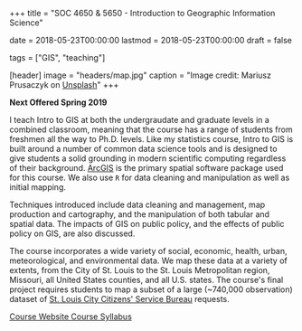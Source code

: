+++
title = "SOC 4650 & 5650 - Introduction to Geographic Information Science"

date = 2018-05-23T00:00:00
lastmod = 2018-05-23T00:00:00
draft = false

tags = ["GIS", "teaching"]

[header]
image = "headers/map.jpg"
caption = "Image credit: Mariusz Prusaczyk on [Unsplash](https://unsplash.com/photos/vwbbvgghKfs)"
+++

**Next Offered Spring 2019**

I teach Intro to GIS at both the undergraudate and graduate levels in a combined classroom, meaning that the course has a range of students from freshmen all the way to Ph.D. levels. Like my statistics course, Intro to GIS is built around a number of common data science tools and is designed to give students a solid grounding in modern scientific computing regardless of their background. [ArcGIS](https://www.arcgis.com) is the primary spatial software package used for this course. We also use `R` for data cleaning and manipulation as well as initial mapping.

Techniques introduced include data cleaning and management, map production and cartography, and the manipulation of both tabular and spatial data. The impacts of GIS on public policy, and the effects of public policy on GIS, are also discussed. 

The course incorporates a wide variety of social, economic, health, urban, meteorological, and environmental data. We map these data at a variety of extents, from the City of St. Louis to the St. Louis Metropolitan region, Missouri, all United States counties, and all U.S. states. The course's final project requires students to map a subset of a large (~740,000 observation) dataset of [St. Louis City Citizens' Service Bureau](https://www.stlouis-mo.gov/government/departments/public-safety/neighborhood-stabilization-office/citizens-service-bureau/) requests.

<a class="btn btn-primary btn-outline" href="https://slu-soc5650.github.io" target="_blank"> <i class="fa fa-share" aria-hidden="true"></i> Course Website </a> <a class="btn btn-primary btn-outline" href="https://slu-soc5650.github.io/syllabus/" target="_blank"> <i class="fa fa-share" aria-hidden="true"></i> Course Syllabus </a>